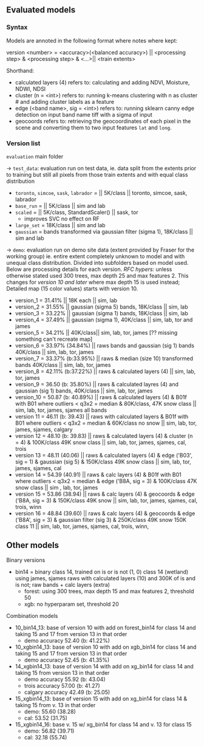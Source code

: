 ## Evaluated models

### Syntax

Models are annoted in the following format where notes where kept:

version \<number> = \<accuracy>(\<balanced accuracy>) || \<processing step> & \<processing step> & \<...>|| \<train extents>

Shorthand:
- calculated layers (4) refers to: calculating and adding NDVI, Moisture, NDWI, NDSI
- cluster (n = \<int>) refers to: running k-means clustering with n as cluster # and adding cluster labels as a feature
- edge (\<band name>, sig = \<int>) refers to: running sklearn canny edge detection on input band name tiff with a sigma of input
- geocoords refers to: retrieving the geocoordinates of each pixel in the scene and converting them to two input features `lat` and `long`.

### Version list

`evaluation` main folder

&rarr; `test_data`: evaluation run on test data, ie. data split from the extents prior to training but still all pixels from those train extents and with equal class distribution

- `toronto`, `simcoe`, `sask`, `labrador` = || 5K/class || toronto, simcoe, sask, labrador
- `base_run` = || 5K/class || sim and lab 
- `scaled` = ||  5K/class, StandardScaler() || sask, tor
    - improves SVC no effect on RF
- `large_set` = 18K/class || sim and lab
- `gaussian` = bands transformed via gaussian filter (sigma 1), 18K/class || sim and lab

&rarr; `demo`: evaluation run on demo site data (extent provided by Fraser for the working group) ie. entire extent completely unknown to model and with unequal class distribution. Divided into subfolders based on model used. Below are processing details for each version. *RFC hypers:* unless otherwise stated used 300 trees, max depth 25 and max features 2. This changes for *version 10 and later* where max depth 15 is used instead; Detailed map (15 color values) starts with version 10.
- version_1 = 31.41% || 18K each || sim, lab 
- version_2 =  31.55% || gaussian (sigma 5) bands, 18K/class || sim, lab
- version_3 = 33.22% || gaussian (sigma 1) bands, 18K/class || sim, lab
- version_4 = 37.49% || gaussian (sigma 1), 40K/class || sim, lab, tor and james
- version_5 = 34.21% || 40K/class|| sim, lab, tor, james  [?? missing something can't recreate map]
- version_6 = 33.97% (34.84%) || raws bands and gaussian (sig 1) bands 40K/class || sim, lab, tor, james 
- version_7 = 33.37% (b:33.95%) || raws & median (size 10) transformed bands 40K/class || sim, lab, tor, james
- version_8 = 42.11% (b:37.22%) || raws & calculated layers (4) || sim, lab, tor, james 
- version_9 = 36.50 (b: 35.80%) || raws & calculated layres (4) and gaussian (sig 1) bands, 40K/class || sim, lab, tor, james
- version_10 = 50.87 (b: 40.89%) || raws & calculated layers (4) & B01f with B01 where outliers < q3x2 = median & 80K/class, 47K snow class || sim, lab, tor, james, sjames all bands
- version 11 = 46.11 (b: 39.43) || raws with calculated layers & B01f with B01 where outliers < q3x2 = median & 60K/class no snow || sim, lab, tor, james, sjames, calgary
- version 12 = 48.10 (b: 39.83) || raws & calculated layers (4) & cluster (n = 4) & 100K/class 49K snow class || sim, lab, tor, james, sjames, cal, trois
- version 13 = 48.11 (40.06) || raws & calculated layers (4) & edge ('B03', sig = 1) & gaussian (sig 5) & 150K/class 49K snow class || sim, lab, tor, james, sjames, cal
- version 14 = 54.39 (40.91) || raws & calc layers (4) & B01f with B01 where outliers < q3x2 = median & edge ('B8A, sig = 3) & 100K/class 47K snow class || sim , lab, tor, james
- version 15 = 53.86 (38.94) || raws & calc layers (4) & geocoords & edge ('B8A, sig = 3) & 150K/class 49K snow || sim, lab, tor, james, sjames, cal, trois, winn
- version 16 = 48.84 (39.60) || raws & calc layers (4) & geocoords & edge ('B8A', sig = 3) & gaussian filter (sig 3) & 250K/class 49K snow 150K class 11 || sim, lab, tor, james, sjames, cal, trois, winn, 

## Other models

Binary versions
- bin14 = binary class 14, trained on is or is not (1, 0) class 14 (wetland) using james, sjames raws with calculated layers (10) and 300K of is and is not; raw bands + calc layers (extra)
    - forest: using 300 trees, max depth 15 and max features 2, threshold 50
    - xgb: no hyperparam set, threshold 20

Combination models
- 10_bin14_13: base of version 10 with add on forest_bin14 for class 14 and taking 15 and 17 from version 13 in that order
    - demo accuracy 52.40 (b: 41.22%)
- 10_xgbin14_13: base of version 10 with add on xgb_bin14 for class 14 and taking 15 and 17 from version 13 in that order
    - demo accuracy 52.45 (b: 41.35%)
- 14_xgbin14_13: base of version 14 with add on xg_bin14 for class 14 and taking 15 from version 13 in that order
    - demo accuracy 55.92 (b: 43.04)
    - trois accuracy 57.00 (b: 41.27)
    - calgary accuracy 42.49 (b: 25.05)
- 15_xgbin14_13: base of version 15 with add on xg_bin14 for class 14 & taking 15 from v. 13 in that order
    - demo: 55.60 (38.28)
    - cal: 53.52 (31.75)
- 15_xgbin14_16: base v. 15 w/ xg_bin14 for class 14 and v. 13 for class 15
    - demo: 56.82 (39.71)
    - cal: 32.18 (55.74)
    
    